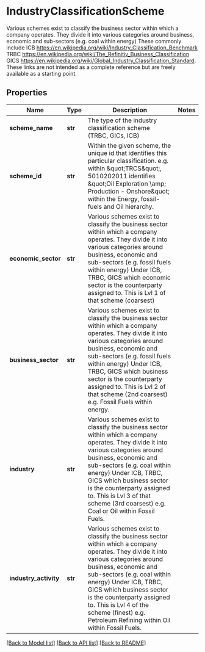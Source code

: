# IndustryClassificationScheme

Various schemes exist to classify the business sector within which a company operates.  They divide it into various categories around business, economic and sub-sectors (e.g. coal within energy)  These commonly include  ICB https://en.wikipedia.org/wiki/Industry_Classification_Benchmark  TRBC https://en.wikipedia.org/wiki/The_Refinitiv_Business_Classification  GICS https://en.wikipedia.org/wiki/Global_Industry_Classification_Standard.  These links are not intended as a complete reference but are freely available as a starting point.

## Properties
Name | Type | Description | Notes
------------ | ------------- | ------------- | -------------
**scheme_name** | **str** | The type of the industry classification scheme (TRBC, GICs, ICB) | 
**scheme_id** | **str** | Within the given scheme, the unique id that identifies this particular classification.  e.g. within \&quot;TRCS\&quot;, 5010202011 identifies \&quot;Oil Exploration \\amp; Production - Onshore\&quot; within the Energy, fossil-fuels and Oil hierarchy. | 
**economic_sector** | **str** | Various schemes exist to classify the business sector within which a company operates.  They divide it into various categories around business, economic and sub-sectors (e.g. fossil fuels within energy)  Under ICB, TRBC, GICS which economic sector is the counterparty assigned to. This is Lvl 1 of that scheme (coarsest) | 
**business_sector** | **str** | Various schemes exist to classify the business sector within which a company operates.  They divide it into various categories around business, economic and sub-sectors (e.g. fossil fuels within energy)  Under ICB, TRBC, GICS which business sector is the counterparty assigned to. This is Lvl 2 of that scheme (2nd coarsest)  e.g. Fossil Fuels within energy. | 
**industry** | **str** | Various schemes exist to classify the business sector within which a company operates.  They divide it into various categories around business, economic and sub-sectors (e.g. coal within energy)  Under ICB, TRBC, GICS which business sector is the counterparty assigned to. This is Lvl 3 of that scheme (3rd coarsest)  e.g. Coal or Oil within Fossil Fuels. | 
**industry_activity** | **str** | Various schemes exist to classify the business sector within which a company operates.  They divide it into various categories around business, economic and sub-sectors (e.g. coal within energy)  Under ICB, TRBC, GICS which business sector is the counterparty assigned to. This is Lvl 4 of the scheme (finest)  e.g. Petroleum Refining within Oil within Fossil Fuels. | 

[[Back to Model list]](../README.md#documentation-for-models) [[Back to API list]](../README.md#documentation-for-api-endpoints) [[Back to README]](../README.md)


